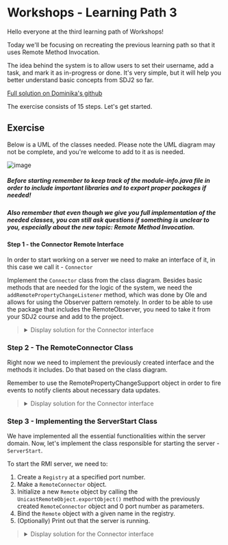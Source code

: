 # Workshops - Learning Path 3

<p>Hello everyone at the third learning path of Workshops!</p>

<p>Today we'll be focusing on recreating the previous learning path so that it uses Remote Method Invocation.</p>

<p>The idea behind the system is to allow users to set their username, add a task, and mark it as in-progress or done. It's very simple, but it will help you better understand basic concepts from SDJ2 so far.</p>

[Full solution on Dominika's github](https://github.com/DominikaJanczyszyn/TaskApplication-Remote)

<p>The exercise consists of 15 steps. Let's get started.</p>

## Exercise

<p>Below is a UML of the classes needed. Please note the UML diagram may not be complete, and you're welcome to add to it as is needed.</p>

![image](https://github.com/OliwierWijas/OliwierWijas.github.io/assets/119060666/13dd760a-e702-4126-8f9a-7a7bf416047a)

##### Before starting remember to keep track of the module-info.java file in order to include important libraries and to export proper packages if needed!

##### Also remember that even though we give you full implementation of the needed classes, you can still ask questions if something is unclear to you, especially about the new topic: Remote Method Invocation.

#### Step 1 - the Connector Remote Interface

<p>In order to start working on a server we need to make an interface of it, in this case we call it - <code>Connector</code></p>
<p>Implement the <code>Connector</code> class from the class diagram. Besides basic methods that are needed for the logic of the system, we need the <code>addRemotePropertyChangeListener</code> method, which was done by Ole and allows for using the Observer pattern remotely. In order to be able to use the package that includes the RemoteObserver, you need to take it from your SDJ2 course and add to the project.</p>

<blockquote>
<details>
<summary>Display solution for the Connector interface</summary>
  
```java
public interface Connector extends Remote {
    ArrayList<Task> getTasks() throws RemoteException;
    void startTask(Task task) throws RemoteException;
    void finishTask(Task task) throws RemoteException;
    void addTask(Task task) throws RemoteException;
    void addRemotePropertyChangeListener(RemotePropertyChangeListener listener) throws RemoteException;
}
```

</details>
</blockquote>

### Step 2 - The RemoteConnector Class

<p>Right now we need to implement the previously created interface and the methods it includes. Do that based on the class diagram.</p>
<p>Remember to use the RemotePropertyChangeSupport object in order to fire events to notify clients about necessary data updates.</p>

<blockquote>
<details>
<summary>Display solution for the Connector interface</summary>
  
```java
public class RemoteConnector implements Connector {
    private final ArrayList<Task> tasks;
    private final RemotePropertyChangeSupport support;

    public RemoteConnector(){
        this.tasks = new ArrayList<>();
        this.support = new RemotePropertyChangeSupport();
    }
    @Override
    public ArrayList<Task> getTasks() throws RemoteException {
        return tasks;
    }

    @Override
    public void startTask(Task task) throws RemoteException {
        for (int i = 0; i < tasks.size(); i++)
        {
            if (tasks.get(i).equals(task)) {
                tasks.get(i).startTask();
                break;
            }
        }
        this.support.firePropertyChange("List", null, tasks);
    }

    @Override
    public void finishTask(Task task) throws RemoteException {
        for (int i = 0; i < tasks.size(); i++)
        {
            if (tasks.get(i).equals(task)) {
                tasks.get(i).finishTask();
                break;
            }
        }
        this.support.firePropertyChange("List", null, tasks);
    }

    @Override
    public void addTask(Task task) throws RemoteException {
        tasks.add(task);
        this.support.firePropertyChange("List", null, tasks);
    }

    @Override
    public void addRemotePropertyChangeListener(RemotePropertyChangeListener listener) throws RemoteException {
        this.support.addPropertyChangeListener(listener);
    }
}
```

</details>
</blockquote>

### Step 3 - Implementing the ServerStart Class

<p>We have implemented all the essential functionalities within the server domain. Now, let's implement the class responsible for starting the server - <code>ServerStart</code>.</p>

<p>To start the RMI server, we need to:</p>

1. Create a <code>Registry</code> at a specified port number.
2. Make a <code>RemoteConnector</code> object.
3. Initialize a new <code>Remote</code> object by calling the <code>UnicastRemoteObject.exportObject()</code> method with the previously created <code>RemoteConnector</code> object and 0 port number as parameters.
4. Bind the <code>Remote</code> object with a given name in the registry.
5. (Optionally) Print out that the server is running.

<blockquote>
<details>
<summary>Display solution for the Connector interface</summary>
  
```java
public class ServerStart
{
    public static void main(String[] args) throws RemoteException, AlreadyBoundException
    {
        Registry registry = LocateRegistry.createRegistry(8080);
        RemoteConnector remoteConnector = new RemoteConnector();
        Remote remote = UnicastRemoteObject.exportObject(remoteConnector, 0);
        registry.bind("rmiServer", remote);
        System.out.println("Server running");
    }
}
```

</details>
</blockquote>
